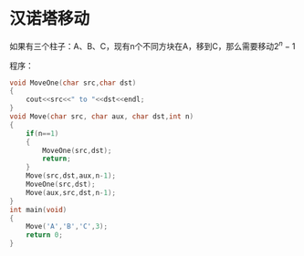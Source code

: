 # 汉诺塔移动

如果有三个柱子：A、B、C，现有n个不同方块在A，移到C，那么需要移动$2^n-1$

程序：

~~~c++
void MoveOne(char src,char dst)
{
    cout<<src<<" to "<<dst<<endl;
}
void Move(char src, char aux, char dst,int n)
{
    if(n==1)
    {
        MoveOne(src,dst);
        return;
    }
    Move(src,dst,aux,n-1);
    MoveOne(src,dst);
    Move(aux,src,dst,n-1);
}
int main(void)
{
    Move('A','B','C',3);
    return 0;
}
~~~

